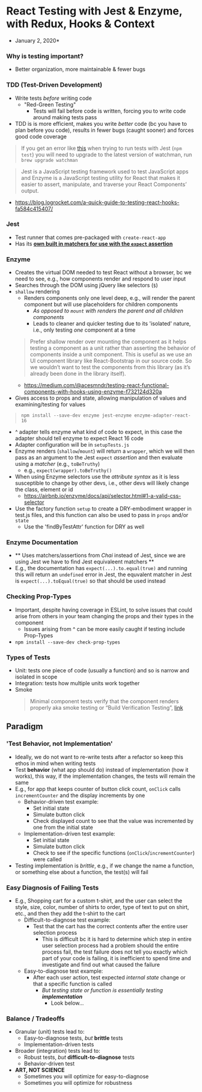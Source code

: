 # React Testing with Jest & Enzyme, with Redux, Hooks & Context
* January 2, 2020*

### Why is testing important?
- Better organization, more maintainable & fewer bugs

### TDD (Test-Driven Development)
- Write tests *before* writing code
  - "Red-Green Testing"
    - Tests will fail before code is written, forcing you to write code around making tests pass
- TDD is is more efficient, makes you write *better* code (bc you have to plan before you code), results in fewer bugs (caught sooner) and forces good code coverage

> If you get an error like [this](https://github.com/facebook/create-react-app/issues/346#issue-169180761) when trying to run tests with Jest (`npm test`) you will need to upgrade to the latest version of watchman, run `brew upgrade watchman`

> Jest is a JavaScript testing framework used to test JavaScript apps and Enzyme is a JavaScript testing utility for React that makes it easier to assert, manipulate, and traverse your React Components’ output.
  - https://blog.logrocket.com/a-quick-guide-to-testing-react-hooks-fa584c415407/

### Jest
- Test runner that comes pre-packaged with `create-react-app`
- Has its [**own built in matchers for use with the `expect` assertion**](https://jestjs.io/docs/en/expect)

### Enzyme
- Creates the virtual DOM needed to test React without a browser, bc we need to see, e.g., how components render and respond to user input
- Searches through the DOM using jQuery like selectors (`$`)
- `shallow` rendering
  - Renders components only one level deep, e.g., will render the parent component but will use placeholders for children components
    - *As opposed to `mount` with renders the parent and all children components*
    - Leads to cleaner and quicker testing due to its 'isolated' nature, i.e., only testing *one* component at a time
  > Prefer shallow render over mounting the component as it helps testing a component as a unit rather than asserting the behavior of components inside a unit component. This is useful as we use an UI component library like React-Bootstrap in our source code. So we wouldn’t want to test the components from this library (as it’s already been done in the library itself).
    - https://medium.com/@acesmndr/testing-react-functional-components-with-hooks-using-enzyme-f732124d320a
- Gives access to props and state, allowing manipulation of values and examining/testing for values
> `npm install --save-dev enzyme jest-enzyme enzyme-adapter-react-16`
  - ^ adapter tells enzyme what kind of code to expect, in this case the adapter should tell enzyme to expect React 16 code
  - Adapter configuration will be in `setupTests.js`
- Enzyme renders (`shallow`/`mount`) will return a `wrapper`, which we will then pass as an argument to the Jest `expect` *assertion* and then evaluate using a *matcher* (e.g., `toBeTruthy`)
  - e.g., `expect(wrapper).toBeTruthy()`
- When using Enzyme selectors use the *attribute syntax* as it is less susceptible to change by other devs, i.e., other devs will likely change the class, element or id
  - https://airbnb.io/enzyme/docs/api/selector.html#1-a-valid-css-selector
- Use the factory function `setup` to create a DRY-embodiment wrapper in test.js files, and this function can also be used to pass in `props` and/or `state`
  - Use the 'findByTestAttr' function for DRY as well
  
### Enzyme Documentation
- ** Uses matchers/assertions from *Chai* instead of Jest, since we are using Jest we have to find Jest equivaleent matchers **
- E.g., the documentation has `expect(...).to.equal(true)` and running this will return an `undefined` error in Jest, the equvalent matcher in Jest is `expect(...).toEqual(true)` so that should be used instead

### Checking Prop-Types
- Important, despite having coverage in ESLint, to solve issues that could arise from others in your team changing the props and their types in the component
  - Issues arising from ^ can be more easily caught if testing include Prop-Types
- `npm install --save-dev check-prop-types`

### Types of Tests
- Unit: tests one piece of code (usually a function) and so is narrow and isolated in scope
- Integration: tests how multiple units work together
- Smoke
  > Minimal component tests verify that the component renders properly aka smoke testing or “Build Verification Testing”, [link](https://medium.com/selleo/testing-react-components-best-practices-2f77ac302d12)

## Paradigm

### 'Test Behavior, not Implementation'
- Ideally, we do not want to re-write tests after a refactor so keep this ethos in mind when writing tests
- Test **behavior** (what app should do) instead of implementation (how it works), this way, if the implementation changes, the tests will remain the same
- E.g., for app that keeps counter of button click count, `onClick` calls `incrementCounter` and the display increments by one
  - Behavior-driven test example:
    - Set initial state
    - Simulate button click
    - Check displayed count to see that the value was incremented by one from the initial state
  - Implementation-driven test example:
    - Set initial state
    - Simulate button click
    - Check to see if the specific functions (`onClick`/`incrementCounter`) were called
- Testing implementation is *brittle*, e.g., if we change the name a function, or something else about a function, the test(s) will fail

### Easy Diagnosis of Failing Tests
- E.g., Shopping cart for a custom t-shirt, and the user can select the style, size, color, number of shirts to order, type of text to put on shirt, etc., and then they add the t-shirt to the cart
  - Difficult-to-diagnose test example:
    - Test that the cart has the correct contents after the entire user selection process
      - This is difficult bc it is hard to determine which step in entire user selection process had a problem should the entire process fail, the test failure does not tell you exactly which part of your code is failing, it is inefficient to spend time and investigate and find out what caused the failure
  - Easy-to-diagnose test example:
    - After each user action, test expected *internal state* change or that a specific function is called
      - *But testing state or function is essentially testing **implementation***
        - Look below...

### Balance / Tradeoffs
- Granular (unit) tests lead to:
  - Easy-to-diagnose tests, *but* **brittle** tests
  - Implementation-driven tests
- Broader (integration) tests lead to:
  - Robust tests, *but* **difficult-to-diagnose** tests
  - Behavior-driven test
- **ART, NOT SCIENCE**
  - Sometimes you will optimize for easy-to-diagnose
  - Sometimes you will optimize for robustness
